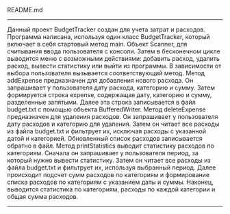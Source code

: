 README.md
***********************************************************************************************
Данный проект BudgetTracker создан для учета затрат и расходов.
Программа написана, используя один класс BudgetTracker, который 
включает в себя стартовый метод main.
  Объект Scanner, для считывания ввода пользователя с консоли. Затем в бесконечном цикле
выводится меню с возможными действиями: добавить расход, удалить расход,
вывести статистику или выйти из программы. В зависимости от выбора пользователя
вызывается соответствующий метод.
  Метод addExpense предназначен для добавления нового расхода.
Он запрашивает у пользователя дату расхода, категорию и сумму.
Затем формируется строка expense, содержащая дату, категорию и сумму,
разделенные запятыми. Далее эта строка записывается в файл budget.txt
с помощью объекта BufferedWriter.
  Метод deleteExpense предназначен для удаления расходов. Он запрашивает у пользователя
дату расходов и категорию для удаления. Затем он читает все расходы из файла
budget.txt и фильтрует их, исключая расходы с указанной датой и категорией.
Обновленный список расходов записывается обратно в файл.
  Метод printStatistics выводит статистику расходов по категориям.
Сначала он запрашивает у пользователя период, за который нужно вывести статистику.
Затем он читает все расходы из файла budget.txt и фильтрует их, используя выбранный период.
Далее происходит подсчет сумм расходов по категориям и формирование списка расходов
по категориям с указанием даты и суммы. Наконец, выводится статистика по категориям,
расходы по каждой категории и общая сумма расходов.
***********************************************************************************************
